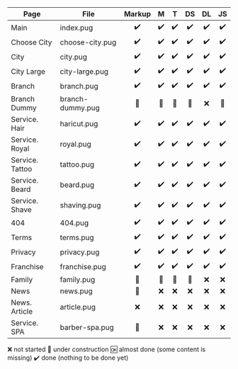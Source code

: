

| Page            | File             | Markup |  M  |  T  |  DS  |  DL  |  JS  |
|-----------------|------------------|:------:|:---:|:---:|:----:|:----:|:----:|
| Main            | index.pug        |   ✔️  |  ✔️ | ✔️ |  ✔️  |  ✔️ |  ✔️  |
| Choose City     | choose-city.pug  |   ✔️  |  ✔️ | ✔️ |  ✔️  |  ✔️ |  ✔️  |
| City            | city.pug         |   ✔️  |  ✔️ | ✔️ |  ✔️  |  ✔️ |  ✔️  |
| City Large      | city-large.pug   |   ✔️  |  ✔️ | ✔️ |  ✔️  |  ✔️ |  ✔️  |
| Branch          | branch.pug       |   ✔️  |  ✔️ | ✔️ |  ✔️  |  ✔️ |  ✔️  |
| Branch Dummy    | branch-dummy.pug |   🚧  |  🚧 | 🚧 |  🚧  |  ❌ |  🚧  |
| Service. Hair   | haricut.pug      |   ✔️  |  ✔️ | ✔️ |  ✔️  |  ✔️ |  ✔️  |
| Service. Royal  | royal.pug        |   ✔️  |  ✔️ | ✔️ |  ✔️  |  ✔️ |  ✔️  |
| Service. Tattoo | tattoo.pug       |   ✔️  |  ✔️ | ✔️ |  ✔️  |  ✔️ |  ✔️  |
| Service. Beard  | beard.pug        |   ✔️  |  ✔️ | ✔️ |  ✔️  |  ✔️ |  ✔️  |
| Service. Shave  | shaving.pug      |   ✔️  |  ✔️ | ✔️ |  ✔️  |  ✔️ |  ✔️  |
| 404             | 404.pug          |   ✔️  |  ✔️ | ✔️ |  ✔️  |  ✔️ |  ✔️  |
| Terms           | terms.pug        |   ✔️  |  ✔️ | ✔️ |  ✔️  |  ✔️ |  ✔️  |
| Privacy         | privacy.pug      |   ✔️  |  ✔️ | ✔️ |  ✔️  |  ✔️ |  ✔️  |
| Franchise       | franchise.pug    |   ✔️  |  ✔️ | ✔️ |  ✔️  |  ✔️ |  ✔️  |
| Family          | family.pug       |   🚧  |  🚧 | 🚧 |  🚧  |  ❌ |  ❌  |
| News            | news.pug         |   🚧  |  ❌ | ❌ |  ❌  |  ❌ |  ❌  |
| News. Article   | article.pug      |   ❌  |  ❌ | ❌ |  ❌  |  ❌ |  ❌  |
| Service. SPA    | barber-spa.pug   |   🚧  |  ❌ | ❌ |  ❌  |  ❌ |  ❌  |

❌ not started
🚧 under construction
🆗 almost done (some content is missing)
✔️ done (nothing to be done yet)
